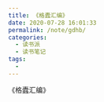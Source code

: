 ```yaml
---
title: 《格蠹汇编》
date: 2020-07-28 16:01:33
permalink: /note/gdhb/
categories: 
  - 读书派
  - 读书笔记
tags: 
  - 
---
```


《格蠹汇编》